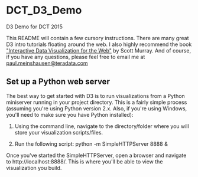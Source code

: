 # DCT_D3_Demo
D3 Demo for DCT 2015

This README will contain a few cursory instructions. There are many great D3 intro tutorials floating around the web. I also highly recommend the book ["Interactive Data Visualization for the Web"](http://shop.oreilly.com/product/0636920026938.do) by Scott Murray. And of course, if you have any questions, please feel free to email me at paul.meinshausen@teradata.com

## Set up a Python web server

The best way to get started with D3 is to run visualizations from a Python miniserver running in your project directory. This is a fairly simple process (assuming you're using Python version 2.x. Also, if you're using Windows, you'll need to make sure you have Python installed):

1) Using the command line, navigate to the directory/folder where you will store your visualization scripts/files.

2) Run the following script: python -m SimpleHTTPServer 8888 &

Once you've started the SimpleHTTPServer, open a browser and navigate to http://localhost:8888/. This is where you'll be able to view the visualization you build. 
